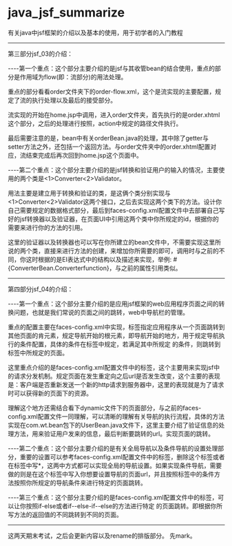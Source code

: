 # java_jsf_summarize
有关java中jsf框架的介绍以及基本的使用，用于初学者的入门教程


---------------------------------------------------------------------------------------------------

第三部分jsf_03的介绍：

----第一个重点：这个部分主要介绍的是jsf与其收管bean的结合使用，重点的部分是作用域为flow(即：流部分)的用法处理。

重点的部分看看order文件夹下的order-flow.xml，这个是流实现的主要配置，规定了流的执行处理以及最后的接受部分。

流实现的开始在home.jsp中调用，进入order文件夹，首先执行的是order.xhtml这个部分，之后的处理进行按照，action中规定的路径文件执行。

最后需要注意的是，bean中有关orderBean.java的处理，其中除了getter与setter方法之外，还包括一个返回方法。与order文件夹中的order.xhtml配置对应，流结束完成后再次回到home.jsp这个页面中。


----第二个重点：这个部分主要介绍的是jsf转换和验证用户的输入的情况，主要使用的两个类是<1>Converter<2>Validator。

用法主要是建立用于转换和验证的类，是这俩个类分别实现与<1>Converter<2>Validator这两个接口，之后去实现这两个类下的方法。设计你自己需要规定的数据格式部分，最后到faces-config.xml配置文件中去部署自己写好的jsf转换器以及验证器，在页面UI中引用这两个类中你所规定的id，根据你的需要来进行你的方法的引用。

这里的验证器以及转换器也可以写在你所建立的bean文件中，不需要实现这里所说的两个类，直接来进行方法的创建，来增加你所需要的即可，调用时与之前的不同，你这时根据的是EI表达式中的结构以及描述来实现，举例: #{ConverterBean.Converterfunction}，与之前的属性引用类似。

---------------------------------------------------------------------------------------------------

第四部分jsf_04的介绍：

----第一个重点：这个部分主要介绍的是应用jsf框架的web应用程序页面之间的转换问题，也就是我们常说的页面之间的跳转，web中导航栏的管理。

重点的配置主要在faces-config.xml中实现，<navigation-rule>标签指定应用程序从一个页面跳转到其他页面的肯元素，<from-view-id>规定导航开始的根元素，即导航开始的地方，<navigation-case>用于规定导航执行的条件配置，具体的条件在<from-action>标签中规定，若满足其中所规定 的条件，则跳转到<to-view-id>标签中所规定的页面。

这里重点介绍的是faces-config.xml配置文件中的<redirect>标签，这个主要用来实现jsf中的请求分发机制。规定页面在发生重定向之后url是否发生改变，这个主要的表现是：客户端是否重新发送一个新的http请求到服务器中，这里的表现就是为了请求时可以获得新的页面下的资源。

理解这个地方还需结合看下dynamic文件下的页面部分，与之前的faces-config.xml配置文件一同理解，可以清晰的理解有关导航的执行流程，具体的方法实现在com.wt.bean包下的UserBean.java文件下，这里主要介绍了验证信息的处理方法，用来验证用户发来的信息，最后判断要跳转的url。实现页面的跳转。

----第二个重点：这个部分主要介绍的是有关全局导航以及条件导航的设置处理部分，重要的设置可以参考faces-config.xml配置文件中的<from-view-id>标签，删除这个标签或者在标签中写*，这两中方式都可以实现全局的导航设置。如果实现条件导航，需要做的则是在这个标签中写入你想要设置导航的页面url，并且按照<from-action>标签中的条件方法按照你所规定的导航条件来进行特定的页面跳转。

----第三个重点：这个部分主要介绍的是faces-config.xml配置文件中的<if>标签，可以让你按照if-else或者if--else-if--else的方法进行特定 的页面跳转。即根据你所写方法的返回值的不同跳转到不同的页面。


---------------------------------------------------


这两天期末考试，之后会更新内容以及rename的排版部分。  先mark。


